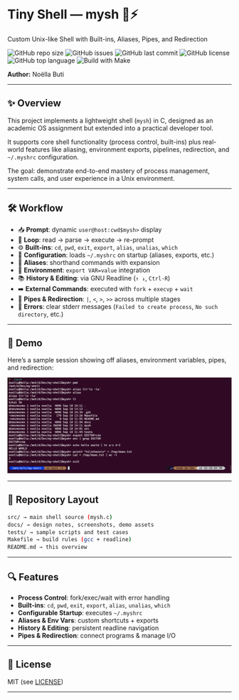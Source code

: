 # Tiny Shell — mysh 🐚⚡
Custom Unix-like Shell with Built-ins, Aliases, Pipes, and Redirection

![GitHub repo size](https://img.shields.io/github/repo-size/NoellaButi/tiny-shell)
![GitHub issues](https://img.shields.io/github/issues/NoellaButi/tiny-shell)
![GitHub last commit](https://img.shields.io/github/last-commit/NoellaButi/tiny-shell)
![GitHub license](https://img.shields.io/github/license/NoellaButi/tiny-shell)
![GitHub top language](https://img.shields.io/github/languages/top/NoellaButi/tiny-shell?color=blue&logo=c)
![Build with Make](https://img.shields.io/badge/build-Make-blue?logo=gnu)

**Author:** Noëlla Buti

---

## ✨ Overview
This project implements a lightweight shell (`mysh`) in C, designed as an academic OS assignment but extended into a practical developer tool.  

It supports core shell functionality (process control, built-ins) plus real-world features like aliasing, environment exports, pipelines, redirection, and `~/.myshrc` configuration.

The goal: demonstrate end-to-end mastery of process management, system calls, and user experience in a Unix environment.

---

## 🛠️ Workflow
- 📥 **Prompt**: dynamic `user@host:cwd$mysh>` display  
- 🔄 **Loop**: read → parse → execute → re-prompt  
- ⚙️ **Built-ins**: `cd`, `pwd`, `exit`, `export`, `alias`, `unalias`, `which`  
- 📝 **Configuration**: loads `~/.myshrc` on startup (aliases, exports, etc.)  
- 🧾 **Aliases**: shorthand commands with expansion  
- 🌱 **Environment**: `export VAR=value` integration  
- 📚 **History & Editing**: via GNU Readline (`↑ ↓`, `Ctrl-R`)  
- ➡️ **External Commands**: executed with `fork` + `execvp` + `wait`  
- 🔗 **Pipes & Redirection**: `|`, `<`, `>`, `>>` across multiple stages  
- 🛑 **Errors**: clear stderr messages (`Failed to create process`, `No such directory`, etc.)

---

## 🚦 Demo
Here’s a sample session showing off aliases, environment variables, pipes, and redirection:

![Demo](docs/demo.png)

---

## 📁 Repository Layout
```bash
src/ → main shell source (mysh.c)
docs/ → design notes, screenshots, demo assets
tests/ → sample scripts and test cases
Makefile → build rules (gcc + readline)
README.md → this overview
```
---

## 🔍 Features
- **Process Control**: fork/exec/wait with error handling  
- **Built-ins**: `cd`, `pwd`, `exit`, `export`, `alias`, `unalias`, `which`  
- **Configurable Startup**: executes `~/.myshrc`  
- **Aliases & Env Vars**: custom shortcuts + exports  
- **History & Editing**: persistent readline navigation  
- **Pipes & Redirection**: connect programs & manage I/O  

---

## 📜 License
MIT (see [LICENSE](LICENSE))

---

